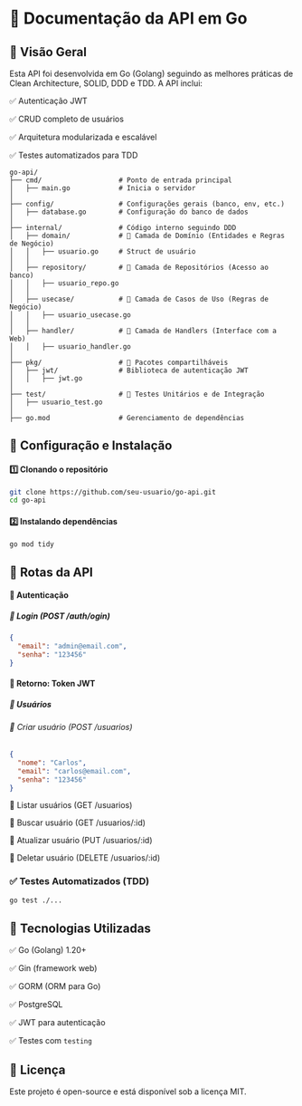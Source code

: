 # 📌 Documentação da API em Go
## 📌 Visão Geral
Esta API foi desenvolvida em Go (Golang) seguindo as melhores práticas de Clean Architecture, SOLID, DDD e TDD. A API inclui:

✅ Autenticação JWT

✅ CRUD completo de usuários

✅ Arquitetura modularizada e escalável

✅ Testes automatizados para TDD

```plaintext
go-api/
├── cmd/                   # Ponto de entrada principal
│   ├── main.go            # Inicia o servidor
│
├── config/                # Configurações gerais (banco, env, etc.)
│   ├── database.go        # Configuração do banco de dados
│
├── internal/              # Código interno seguindo DDD
│   ├── domain/            # 📌 Camada de Domínio (Entidades e Regras de Negócio)
│   │   ├── usuario.go     # Struct de usuário
│   │
│   ├── repository/        # 📌 Camada de Repositórios (Acesso ao banco)
│   │   ├── usuario_repo.go
│   │
│   ├── usecase/           # 📌 Camada de Casos de Uso (Regras de Negócio)
│   │   ├── usuario_usecase.go
│   │
│   ├── handler/           # 📌 Camada de Handlers (Interface com a Web)
│   │   ├── usuario_handler.go
│
├── pkg/                   # 📌 Pacotes compartilháveis
│   ├── jwt/               # Biblioteca de autenticação JWT
│   │   ├── jwt.go
│
├── test/                  # 📌 Testes Unitários e de Integração
│   ├── usuario_test.go
│
├── go.mod                 # Gerenciamento de dependências
```

## 🚀 Configuração e Instalação
#### 1️⃣ Clonando o repositório
```sh
git clone https://github.com/seu-usuario/go-api.git
cd go-api
```

#### 2️⃣ Instalando dependências
```sh
go mod tidy
```

## 📌 Rotas da API
#### 🔐 Autenticação
##### 🔹 Login (POST /auth/ogin)
```json
{
  "email": "admin@email.com",
  "senha": "123456"
}
```
#### 📌 Retorno: Token JWT
##### 👤 Usuários
###### 🔹 Criar usuário (POST /usuarios)
```json
{
  "nome": "Carlos",
  "email": "carlos@email.com",
  "senha": "123456"
}
```
🔹 Listar usuários (GET /usuarios)

🔹 Buscar usuário (GET /usuarios/:id)

🔹 Atualizar usuário (PUT /usuarios/:id)

🔹 Deletar usuário (DELETE /usuarios/:id)

### ✅ Testes Automatizados (TDD)

```sh
go test ./...
```
## 📌 Tecnologias Utilizadas

✅ Go (Golang) 1.20+

✅ Gin (framework web)

✅ GORM (ORM para Go)

✅ PostgreSQL

✅ JWT para autenticação

✅ Testes com `testing`

## 📜 Licença
Este projeto é open-source e está disponível sob a licença MIT.
